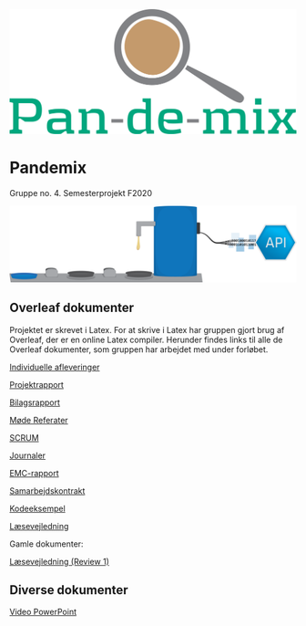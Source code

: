 ![Pan-de-mix](./Arkitektur/Logo%20og%20GUI/Logo.png)

# Pandemix
Gruppe no. 4. Semesterprojekt F2020

![Rigt billede](./Arkitektur/Rige%20billeder/System_picture_1.png)

## Overleaf dokumenter

Projektet er skrevet i Latex. For at skrive i Latex har gruppen gjort brug af Overleaf, der er en online Latex compiler. Herunder findes links til alle de Overleaf dokumenter, som gruppen har arbejdet med under forløbet.

[Individuelle afleveringer](https://www.overleaf.com/2831957524fzxvzrwwymst)

[Projektrapport](https://www.overleaf.com/3725211233bkdymzhgkhmz)

[Bilagsrapport](https://www.overleaf.com/4744567293jhxghbqrgryg)

[Møde Referater](https://www.overleaf.com/6178354939frypsgmrvfys)

[SCRUM](https://www.overleaf.com/7629767412dgrhcwymtscp)

[Journaler](https://www.overleaf.com/6542664777nngxjcqhsscc)

[EMC-rapport](https://www.overleaf.com/2145621491fwyhhdcmzbnn)

[Samarbejdskontrakt](https://www.overleaf.com/7638152918mzwvfrnpcqst)

[Kodeeksempel](https://www.overleaf.com/3688422516tmnmgvbcnwhm)

[Læsevejledning](https://www.overleaf.com/4921423825gnmvqqcdypjq)

Gamle dokumenter:

[Læsevejledning (Review 1)](https://www.overleaf.com/2763173569ybszpmthgpyg)

## Diverse dokumenter

[Video PowerPoint](https://aarhusuniversitet-my.sharepoint.com/:p:/g/personal/au608890_uni_au_dk/EaxGMQ4m6MxKjsuf-Ewf1YIBfihs0El-seBcYNA27REbyg?e=M8vPZy)
